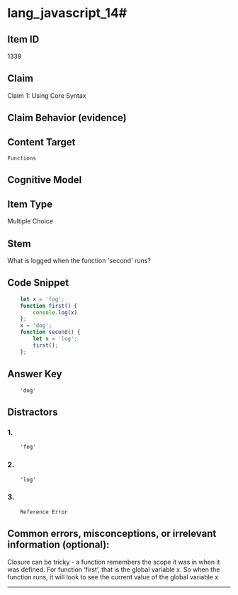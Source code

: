 # lang_javascript_14#

## Item ID
1339

## Claim
Claim 1: Using Core Syntax

## Claim Behavior (evidence)


## Content Target
`Functions `

## Cognitive Model


## Item Type
Multiple Choice

## Stem
What is logged when the function 'second' runs?

## Code Snippet

```javascript
    let x = 'fog';
    function first() {
        console.log(x)
    };
    x = 'dog';
    function second() {
        let x = 'log';
        first();
    };
```

## Answer Key

```
    'dog'
```

## Distractors

### 1.
```
    'fog'
```

### 2.

```
    'log'
```

### 3.
```
    Reference Error
```

## Common errors, misconceptions, or irrelevant information (optional):

Closure can be tricky - a function remembers the scope it was in when it was defined. For function ‘first’, that is the global variable x. So when the function runs, it will look to see the current value of the global variable x 

---
